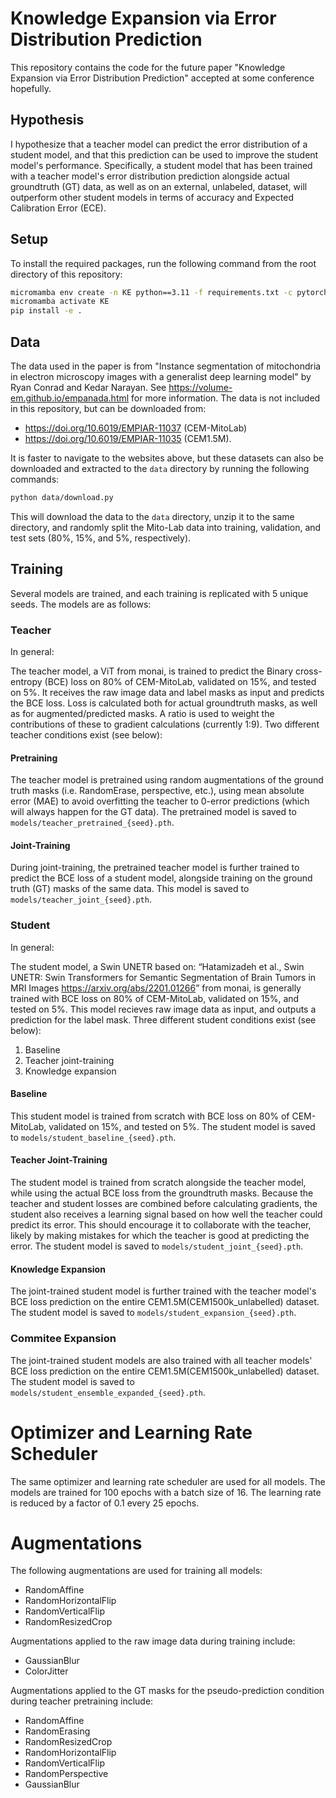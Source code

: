 # Knowledge Expansion via Error Distribution Prediction

This repository contains the code for the future paper "Knowledge Expansion via Error Distribution Prediction" accepted at some conference hopefully.

## Hypothesis

I hypothesize that a teacher model can predict the error distribution of a student model, and that this prediction can be used to improve the student model's performance. Specifically, a student model that has been trained with a teacher model's error distribution prediction alongside actual groundtruth (GT) data, as well as on an external, unlabeled, dataset, will outperform other student models in terms of accuracy and Expected Calibration Error (ECE).

## Setup

To install the required packages, run the following command from the root directory of this repository:

```bash
micromamba env create -n KE python==3.11 -f requirements.txt -c pytorch -c nvidia -y
micromamba activate KE
pip install -e .
```

## Data

The data used in the paper is from "Instance segmentation of mitochondria in electron microscopy images with a generalist deep learning model" by Ryan Conrad and Kedar Narayan. See https://volume-em.github.io/empanada.html for more information. The data is not included in this repository, but can be downloaded from:
- https://doi.org/10.6019/EMPIAR-11037 (CEM-MitoLab)
- https://doi.org/10.6019/EMPIAR-11035 (CEM1.5M).
<!-- - https://doi.org/10.6019/EMPIAR-10982 (Seven benchmark datasets of instance segmentation of mitochondria) -->

It is faster to navigate to the websites above, but these datasets can also be downloaded and extracted to the `data` directory by running the following commands:

```bash
python data/download.py
```

This will download the data to the `data` directory, unzip it to the same directory, and randomly split the Mito-Lab data into training, validation, and test sets (80%, 15%, and 5%, respectively).

## Training
Several models are trained, and each training is replicated with 5 unique seeds. The models are as follows:

### Teacher
In general:

The teacher model, a ViT from monai, is trained to predict the Binary cross-entropy (BCE) loss on 80% of CEM-MitoLab, validated on 15%, and tested on 5%. It receives the raw image data and label masks as input and predicts the BCE loss. Loss is calculated both for actual groundtruth masks, as well as for augmented/predicted masks. A ratio is used to weight the contributions of these to gradient calculations (currently 1:9). Two different teacher conditions exist (see below):

#### Pretraining
The teacher model is pretrained using random augmentations of the ground truth masks (i.e. RandomErase, perspective, etc.), using mean absolute error (MAE) to avoid overfitting the teacher to 0-error predictions (which will always happen for the GT data). The pretrained model is saved to `models/teacher_pretrained_{seed}.pth`.

#### Joint-Training
During joint-training, the pretrained teacher model is further trained to predict the BCE loss of a student model, alongside training on the ground truth (GT) masks of the same data. This model is saved to `models/teacher_joint_{seed}.pth`.

### Student
In general:

The student model, a Swin UNETR based on: “Hatamizadeh et al., Swin UNETR: Swin Transformers for Semantic Segmentation of Brain Tumors in MRI Images <https://arxiv.org/abs/2201.01266>” from monai, is generally trained with BCE loss on 80% of CEM-MitoLab, validated on 15%, and tested on 5%. This model recieves raw image data as input, and outputs a prediction for the label mask. Three different student conditions exist (see below):
1) Baseline
2) Teacher joint-training
3) Knowledge expansion

#### Baseline
This student model is trained from scratch with BCE loss on 80% of CEM-MitoLab, validated on 15%, and tested on 5%. The student model is saved to `models/student_baseline_{seed}.pth`.

#### Teacher Joint-Training
The student model is trained from scratch alongside the teacher model, while using the actual BCE loss from the groundtruth masks. Because the teacher and student losses are combined before calculating gradients, the student also receives a learning signal based on how well the teacher could predict its error. This should encourage it to collaborate with the teacher, likely by making mistakes for which the teacher is good at predicting the error. The student model is saved to `models/student_joint_{seed}.pth`.

#### Knowledge Expansion
The joint-trained student model is further trained with the teacher model's BCE loss prediction on the entire CEM1.5M(CEM1500k_unlabelled) dataset. The student model is saved to `models/student_expansion_{seed}.pth`.

### Commitee Expansion
The joint-trained student models are also trained with all teacher models' BCE loss prediction on the entire CEM1.5M(CEM1500k_unlabelled) dataset. The student model is saved to `models/student_ensemble_expanded_{seed}.pth`.

# Optimizer and Learning Rate Scheduler
The same optimizer and learning rate scheduler are used for all models. The models are trained for 100 epochs with a batch size of 16. The learning rate is reduced by a factor of 0.1 every 25 epochs.

# Augmentations
The following augmentations are used for training all models:
- RandomAffine
- RandomHorizontalFlip
- RandomVerticalFlip
- RandomResizedCrop

Augmentations applied to the raw image data during training include:
- GaussianBlur
- ColorJitter

Augmentations applied to the GT masks for the pseudo-prediction condition during teacher pretraining include:
- RandomAffine
- RandomErasing
- RandomResizedCrop
- RandomHorizontalFlip
- RandomVerticalFlip
- RandomPerspective
- GaussianBlur